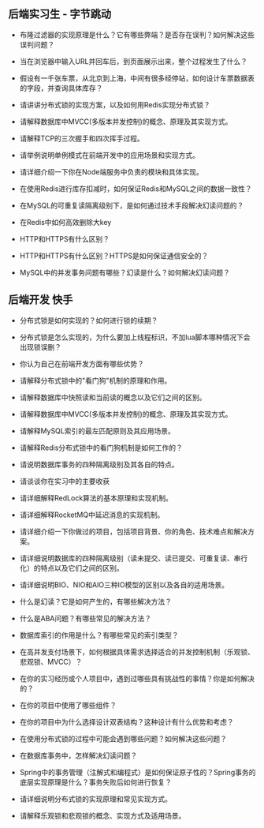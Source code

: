 ## 后端实习生 - 字节跳动

* 布隆过滤器的实现原理是什么？它有哪些弊端？是否存在误判？如何解决这些误判问题？

* 当在浏览器中输入URL并回车后，到页面展示出来，整个过程发生了什么？

* 假设有一千张车票，从北京到上海，中间有很多经停站，如何设计车票数据表的字段，并查询具体库存？

* 请讲讲分布式锁的实现方案，以及如何用Redis实现分布式锁？

* 请解释数据库中MVCC(多版本并发控制)的概念、原理及其实现方式。

* 请解释TCP的三次握手和四次挥手过程。

* 请举例说明单例模式在前端开发中的应用场景和实现方式。

* 请详细介绍一下你在Node端服务中负责的模块和具体实现。

* 在使用Redis进行库存扣减时，如何保证Redis和MySQL之间的数据一致性？

* 在MySQL的可重复读隔离级别下，是如何通过技术手段解决幻读问题的？

* 在Redis中如何高效删除大key

* HTTP和HTTPS有什么区别？

* HTTP和HTTPS有什么区别？HTTPS是如何保证通信安全的？

* MySQL中的并发事务问题有哪些？幻读是什么？如何解决幻读问题？

## 后端开发 快手
* 分布式锁是如何实现的？如何进行锁的续期？

* 分布式锁是怎么实现的，为什么要加上线程标识，不加lua脚本哪种情况下会出现锁误删？

* 你认为自己在前端开发方面有哪些优势？

* 请解释分布式锁中的"看门狗"机制的原理和作用。

* 请解释数据库中快照读和当前读的概念以及它们之间的区别。

* 请解释数据库中MVCC(多版本并发控制)的概念、原理及其实现方式。

* 请解释MySQL索引的最左匹配原则及其应用场景。

* 请解释Redis分布式锁中的看门狗机制是如何工作的？

* 请说明数据库事务的四种隔离级别及其各自的特点。

* 请谈谈你在实习中的主要收获

* 请详细解释RedLock算法的基本原理和实现机制。

* 请详细解释RocketMQ中延迟消息的实现机制。

* 请详细介绍一下你做过的项目，包括项目背景、你的角色、技术难点和解决方案。

* 请详细说明数据库的四种隔离级别（读未提交、读已提交、可重复读、串行化）的特点以及它们之间的区别。

* 请详细说明BIO、NIO和AIO三种IO模型的区别以及各自的适用场景。

* 什么是幻读？它是如何产生的，有哪些解决方法？

* 什么是ABA问题？有哪些常见的解决方法？

* 数据库索引的作用是什么？有哪些常见的索引类型？

* 在高并发支付场景下，如何根据具体需求选择适合的并发控制机制（乐观锁、悲观锁、MVCC）？

* 在你的实习经历或个人项目中，遇到过哪些具有挑战性的事情？你是如何解决的？

* 在你的项目中使用了哪些组件？

* 在你的项目中为什么选择设计双表结构？这种设计有什么优势和考虑？

* 在使用分布式锁的过程中可能会遇到哪些问题？如何解决这些问题？

* 在数据库事务中，怎样解决幻读问题？

* Spring中的事务管理（注解式和编程式）是如何保证原子性的？Spring事务的底层实现原理是什么？事务失败后如何进行恢复？

* 请详细说明分布式锁的实现原理和常见实现方式。

* 请解释乐观锁和悲观锁的概念、实现方式及适用场景。

